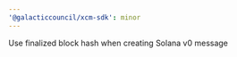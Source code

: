 ```yaml
---
'@galacticcouncil/xcm-sdk': minor
---
```


Use finalized block hash when creating Solana v0 message
